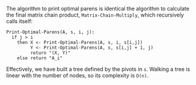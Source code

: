 The algorithm to print optimal parens is identical the algorithm to
calculate the final matrix chain product, `Matrix-Chain-Multiply`, which
recursively calls itself:

```
Print-Optimal-Parens(A, s, i, j):
  if j > i
    then X <- Print-Optimal-Parens(A, s, i, s[i,j])
         Y <- Print-Optimal-Parens(A, s, s[i,j] + 1, j)
         return "(X, Y)"
    else return "A_i"
```

Effectively, we have built a tree defined by the pivots in `s`. Walking a tree
is linear with the number of nodes, so its complexity is `O(n)`.
